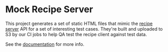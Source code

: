 # Mock Recipe Server

This project generates a set of static HTML files that mimic the
[recipe server][] API for a set of interesting test cases. They're built and
uploaded to S3 by our CI jobs to help QA test the recipe client against
test data.

See the [documentation][] for more info.

[recipe server]: https://github.com/mozilla/normandy/tree/master/recipe-server
[documentation]: http://normandy.readthedocs.io/en/latest/dev/mock-recipe-server.html
